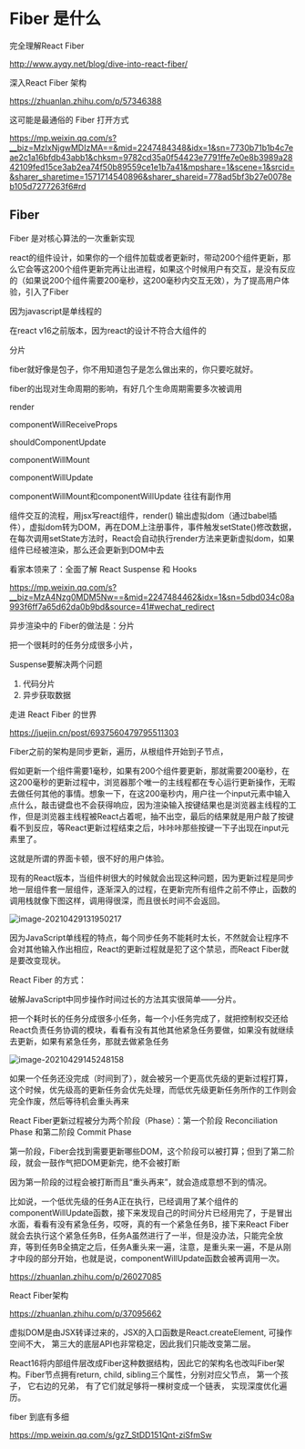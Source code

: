 # Fiber 是什么

完全理解React Fiber

http://www.ayqy.net/blog/dive-into-react-fiber/

深入React Fiber 架构

https://zhuanlan.zhihu.com/p/57346388



这可能是最通俗的 Fiber 打开方式

https://mp.weixin.qq.com/s?__biz=MzIxNjgwMDIzMA==&mid=2247484348&idx=1&sn=7730b71b1b4c7eae2c1a16bfdb43abb1&chksm=9782cd35a0f54423e7791ffe7e0e8b3989a2842109fed15ce3ab2ea74f50b89559ce1e1b7a41&mpshare=1&scene=1&srcid=&sharer_sharetime=1571714540896&sharer_shareid=778ad5bf3b27e0078eb105d7277263f6#rd



## Fiber

Fiber 是对核心算法的一次重新实现

react的组件设计，如果你的一个组件加载或者更新时，带动200个组件更新，那么它会等这200个组件更新完再让出进程，如果这个时候用户有交互，是没有反应的（如果说200个组件需要200毫秒，这200毫秒内交互无效），为了提高用户体验，引入了Fiber

因为javascript是单线程的

在react v16之前版本，因为react的设计不符合大组件的

分片

fiber就好像是包子，你不用知道包子是怎么做出来的，你只要吃就好。

fiber的出现对生命周期的影响，有好几个生命周期需要多次被调用

render

componentWillReceiveProps

shouldComponentUpdate

componentWillMount

componentWillUpdate

componentWillMount和componentWillUpdate 往往有副作用



组件交互的流程，用jsx写react组件，render() 输出虚拟dom（通过babel插件），虚拟dom转为DOM，再在DOM上注册事件，事件触发setState()修改数据，在每次调用setState方法时，React会自动执行render方法来更新虚拟dom，如果组件已经被渲染，那么还会更新到DOM中去



看家本领来了：全面了解 React Suspense 和 Hooks

https://mp.weixin.qq.com/s?__biz=MzA4Nzg0MDM5Nw==&mid=2247484462&idx=1&sn=5dbd034c08a993f6ff7a65d62da0b9bd&source=41#wechat_redirect

异步渲染中的 Fiber的做法是：分片

把一个很耗时的任务分成很多小片，





Suspense要解决两个问题

1. 代码分片
2. 异步获取数据



走进 React Fiber 的世界

https://juejin.cn/post/6937560479795511303





Fiber之前的架构是同步更新，遍历，从根组件开始到子节点，



假如更新一个组件需要1毫秒，如果有200个组件要更新，那就需要200毫秒，在这200毫秒的更新过程中，浏览器那个唯一的主线程都在专心运行更新操作，无暇去做任何其他的事情。想象一下，在这200毫秒内，用户往一个input元素中输入点什么，敲击键盘也不会获得响应，因为渲染输入按键结果也是浏览器主线程的工作，但是浏览器主线程被React占着呢，抽不出空，最后的结果就是用户敲了按键看不到反应，等React更新过程结束之后，咔咔咔那些按键一下子出现在input元素里了。

这就是所谓的界面卡顿，很不好的用户体验。

现有的React版本，当组件树很大的时候就会出现这种问题，因为更新过程是同步地一层组件套一层组件，逐渐深入的过程，在更新完所有组件之前不停止，函数的调用栈就像下图这样，调用得很深，而且很长时间不会返回。

![image-20210429131950217](C:/Users/hanbo/AppData/Roaming/Typora/typora-user-images/image-20210429131950217.png)

因为JavaScript单线程的特点，每个同步任务不能耗时太长，不然就会让程序不会对其他输入作出相应，React的更新过程就是犯了这个禁忌，而React Fiber就是要改变现状。



React Fiber 的方式：

破解JavaScript中同步操作时间过长的方法其实很简单——分片。

把一个耗时长的任务分成很多小任务，每一个小任务完成了，就把控制权交还给React负责任务协调的模块，看看有没有其他其他紧急任务要做，如果没有就继续去更新，如果有紧急任务，那就去做紧急任务

![image-20210429145248158](C:/Users/hanbo/AppData/Roaming/Typora/typora-user-images/image-20210429145248158.png)





如果一个任务还没完成（时间到了），就会被另一个更高优先级的更新过程打算，这个时候，优先级高的更新任务会优先处理，而低优先级更新任务所作的工作则会完全作废，然后等待机会重头再来



React Fiber更新过程被分为两个阶段（Phase）：第一个阶段 Reconciliation Phase 和第二阶段 Commit Phase



第一阶段，Fiber会找到需要更新哪些DOM，这个阶段可以被打算；但到了第二阶段，就会一鼓作气把DOM更新完，绝不会被打断



因为第一阶段的过程会被打断而且“重头再来”，就会造成意想不到的情况。

比如说，一个低优先级的任务A正在执行，已经调用了某个组件的componentWillUpdate函数，接下来发现自己的时间分片已经用完了，于是冒出水面，看看有没有紧急任务，哎呀，真的有一个紧急任务B，接下来React Fiber就会去执行这个紧急任务B，任务A虽然进行了一半，但是没办法，只能完全放弃，等到任务B全搞定之后，任务A重头来一遍，注意，是重头来一遍，不是从刚才中段的部分开始，也就是说，componentWillUpdate函数会被再调用一次。

https://zhuanlan.zhihu.com/p/26027085



React Fiber架构

https://zhuanlan.zhihu.com/p/37095662

虚拟DOM是由JSX转译过来的，JSX的入口函数是React.createElement, 可操作空间不大， 第三大的底层API也非常稳定，因此我们只能改变第二层。

React16将内部组件层改成Fiber这种数据结构，因此它的架构名也改叫Fiber架构。Fiber节点拥有return, child, sibling三个属性，分别对应父节点， 第一个孩子， 它右边的兄弟， 有了它们就足够将一棵树变成一个链表， 实现深度优化遍历。



fiber 到底有多细

https://mp.weixin.qq.com/s/gz7_StDD151Qnt-ziSfmSw

















































